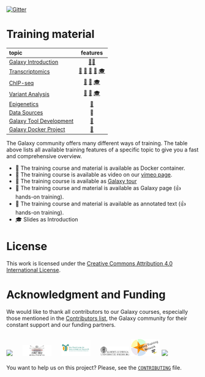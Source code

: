 [![Gitter](https://badges.gitter.im/Galaxy-Training-Network/training-material.svg)](https://gitter.im/Galaxy-Training-Network/Lobby?utm_source=badge&utm_medium=badge&utm_campaign=pr-badge&utm_content=badge)


Training material
=================


| topic | features |
| :-- | :--: |
| [Galaxy Introduction](topics/introduction) | [:whale:](topics/introduction/docker/)[:book:](topics/introduction/tutorials/) |
| [Transcriptomics](topics/transcriptomics/) | [:whale:](topics/transcriptomics/docker/) [:movie_camera:](https://vimeo.com/128268401) [:page_facing_up:](https://usegalaxy.org/u/jeremy/p/galaxy-rna-seq-analysis-exercise) [:book:](RNA-Seq/tutorials/ref_based.md) [:mortar_board:](RNA-Seq/slides/index.html) |
| [ChIP-seq](topics/chip-seq/) | [:whale:](topics/chip-seq/docker/) [:book:](topis/chip-seq/) [:mortar_board:](topics/chip-seq/slides/index.html) |
| [Variant Analysis](topics/variant-analysis/) | [:whale:](topics/variant-analysis/docker) [:book:](topics/variant-analysis/tutorials) [:mortar_board:](topics/variant-analysis/slides/index.html/) |
| [Epigenetics](topics/epigenetics/) | [:book:](topics/epigenetics//tutorials/methylation-seq.md) |
| [Data Sources](topics/dev/tutorials/data-source-integration/tutorial.md) | :book: |
| [Galaxy Tool Development](topics/dev/) | [:book:](topics/dev/readme.md) |
| [Galaxy Docker Project](https://slides.com/bgruening/the-galaxy-docker-project/) | [:book:](https://slides.com/bgruening/the-galaxy-docker-project/) |


The Galaxy community offers many different ways of training. The table above lists all available training features of a specific topic to give you a fast and comprehensive overview.

 - :whale: The training course and material is available as Docker container.
 - :movie_camera: The training course is available as video on our [vimeo page](https://vimeo.com/galaxyproject).
 - :eyes: The training course is available as [Galaxy tour](https://github.com/galaxyproject/galaxy-tours)
 - :page_facing_up: The training course and material is available as Galaxy page (:thumbsup: hands-on training).
 - :book: The training course and material is available as annotated text (:thumbsup: hands-on training).
 - :mortar_board: Slides as Introduction

# License

This work is licensed under the [Creative Commons Attribution 4.0 International License](https://creativecommons.org/licenses/by/4.0/).

# Acknowledgment and Funding

We would like to thank all contributors to our Galaxy courses, especially those mentioned in the [Contributors list](CONTRIBUTORS.md), the Galaxy community for their constant support and our funding partners.

<a href="https://www.denbi.de/"><img src="https://raw.githubusercontent.com/bgruening/rbc_docs/master/logo/deNBI_Logo_rgb.png" width="15%"></a> 	&emsp;<a href="http://www.sfb992.uni-freiburg.de/"><img src="https://raw.githubusercontent.com/bgruening/presentations/bce348bb606c312d531c479e63a66efc2bc38d44/shared/resources/img/MEDEP.jpg" width="15%"></a> 	&emsp;<a href="http://www.ie-freiburg.mpg.de"><img src="https://raw.githubusercontent.com/bgruening/presentations/master/shared/resources/img/14_MPI_IE_logo_mit_180.gif" width="15%"></a> 	&emsp;<a href="https://www.uni-freiburg.de/"><img src="https://raw.githubusercontent.com/bgruening/presentations/a2e38e4b007994af798320db3a0131c4bb891c0e/shared/resources/img/logo_freiburg.jpg" width="15%"></a>
<a href="https://wiki.galaxyproject.org/Teach/GTN"><img src="./shared/images/GTNLogo1000.png" width="15%"></a>
<a href="https://www.france-bioinformatique.fr/"><img src="http://www.france-bioinformatique.fr/sites/default/files/ifb-logo_1.png" width="15%"></a> &emsp;
---

You want to help us on this project? Please, see the [`CONTRIBUTING`](CONTRIBUTING.md) file.

